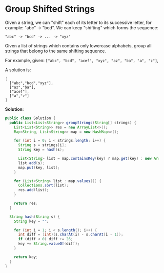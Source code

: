 # Group Shifted Strings

Given a string, we can "shift" each of its letter to its successive letter, for example: "abc" -> "bcd". We can keep "shifting" which forms the sequence:

```
"abc" -> "bcd" -> ... -> "xyz"
```

Given a list of strings which contains only lowercase alphabets, group all strings that belong to the same shifting sequence.

For example, given: `["abc", "bcd", "acef", "xyz", "az", "ba", "a", "z"]`,

A solution is:

```
[
  ["abc","bcd","xyz"],
  ["az","ba"],
  ["acef"],
  ["a","z"]
]
```

**Solution:**
```java
public class Solution {
  public List<List<String>> groupStrings(String[] strings) {
    List<List<String>> res = new ArrayList<>();
    Map<String, List<String>> map = new HashMap<>();

    for (int i = 0; i < strings.length; i++) {
      String s = strings[i];
      String key = hash(s);

      List<String> list = map.containsKey(key) ? map.get(key) : new ArrayList<String>();
      list.add(s);
      map.put(key, list);
    }

    for (List<String> list : map.values()) {
      Collections.sort(list);
      res.add(list);
    }

    return res;
  }

  String hash(String s) {
    String key = "";

    for (int i = 1; i < s.length(); i++) {
      int diff = (int)(s.charAt(i) - s.charAt(i - 1));
      if (diff < 0) diff += 26;
      key += String.valueOf(diff);
    }

    return key;
  }
}
```